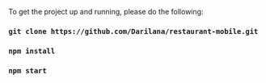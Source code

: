 To get the project up and running, please do the following:

### `git clone https://github.com/Darilana/restaurant-mobile.git`

### `npm install`

### `npm start`

